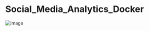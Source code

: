 # Social_Media_Analytics_Docker

![image](https://github.com/user-attachments/assets/f1046e10-c822-48e9-ac90-221b60903d06)
